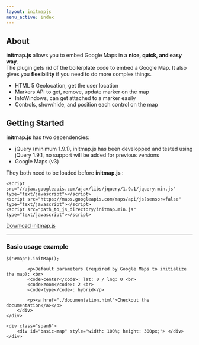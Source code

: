 ```yaml
---
layout: initmapjs
menu_active: index
---
```


## About

__initmap.js__ allows you to embed Google Maps in a __nice, quick, and easy way__.   
The plugin gets rid of the boilerplate code to embed a Google Map. It also gives you __flexibility__ if you need to do more complex things.

- HTML 5 Geolocation, get the user location
- Markers API to get, remove, update marker on the map 
- InfoWindows, can get attached to a marker easily
- Controls, show/hide, and position each control on the map

## Getting Started

__initmap.js__ has two dependencies:

- jQuery (minimum 1.9.1), initmap.js has been developped and tested using jQuery 1.9.1, no support will be added for previous versions
- Google Maps (v3)

They both need to be loaded before __initmap.js__ :

	<script src="//ajax.googleapis.com/ajax/libs/jquery/1.9.1/jquery.min.js" type="text/javascript"></script>
	<script src="https://maps.googleapis.com/maps/api/js?sensor=false" type="text/javascript"></script>
	<script src="path_to_js_directory/initmap.min.js" type="text/javascript"></script>

<p><a href="#" class="btn btn-info">Download initmap.js</a></p>

-----------------------------------------------------------

### Basic usage example

<div class="row-fluid">
	<div class="span6">
		<div class="well">
			<pre><code class="javascript">$('#map').initMap();</code></pre>

			<p>Default parameters (required by Google Maps to initialize the map): <br>
			<code>center</code>: lat: 0 / lng: 0 <br>
			<code>zoom</code>: 2 <br>
			<code>type</code>: hybrid</p>
			
			<p><a href="./documentation.html">Checkout the documentation</a></p>
		</div>
	</div>

	<div class="span6">
		<div id="basic-map" style="width: 100%; height: 300px;"> </div>
	</div>
</div>